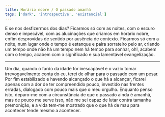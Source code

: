 ```yaml
---
title: Horário nobre / O passado amanhã
tags: ['dark', 'introspective', 'existencial']
---
```


E se nos desfizermos dos dias? Ficarmos só com as noites, com o escuro denso e impecável, com as alucinações que criamos em horário nobre, enfim desprovidas de sentido por ausência de contexto. Ficarmos só com a noite, num lugar onde o tempo é estanque e paira sorrateiro pelo ar, criando um tempo onde não há um tempo nem há tempo para sonhar, oh!, acabem com o tempo, acabem com o significado e sua lamentável evangelização.

---

Um dia, quando o fardo da idade for inescapável e o vazio tomar irrevogavelmente conta do eu, terei de olhar para o passado com um pesar. Por fim estabilizado e havendo alcançado o que há a alcançar, ficarei apenas com a dor de ter compreendido pouco, investido nas frentes erradas, dialogado com pouco mais que o meu orgulho. Enquanto penso isto, deparo-me com a circunstância de que o passado ainda é amanhã, mas de pouco me serve isso, não me sei capaz de lutar contra tamanha premonição, e a vida tem-me mostrado que o que há de mau para acontecer tende mesmo a acontecer.
